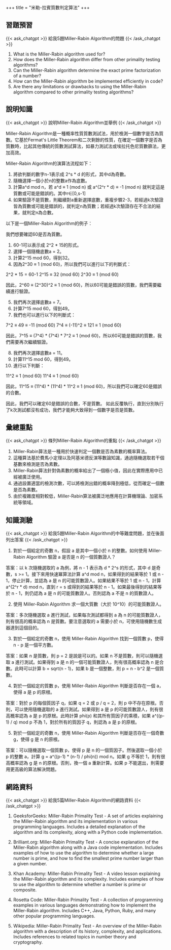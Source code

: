 +++
title = "米勒-拉賓質數判定算法"
+++
## 習題預習
{{< ask_chatgpt >}}
給我5題Miller-Rabin Algorithm的問題
{{< /ask_chatgpt >}}



1. What is the Miller-Rabin algorithm used for? 
2. How does the Miller-Rabin algorithm differ from other primality testing algorithms? 
3. Can the Miller-Rabin algorithm determine the exact prime factorization of a number? 
4. How can the Miller-Rabin algorithm be implemented efficiently in code? 
5. Are there any limitations or drawbacks to using the Miller-Rabin algorithm compared to other primality testing algorithms?   

## 說明知識
{{< ask_chatgpt >}}
說明Miller-Rabin Algorithm並舉例
{{< /ask_chatgpt >}}



Miller-Rabin Algorithm是一種概率性質質數測試法，用於檢測一個數字是否為質數。它基於Fermat's Little Theorem和二次剩餘的性質，在確定一個數字是否為質數時，比起其他傳統的質數測試算法，如暴力測試法或埃拉托色尼質數篩法，更加高效。

Miller-Rabin Algorithm的演算法流程如下：

1. 將欲判斷的數字n-1表示成 2^s * d 的形式，其中d為奇數。
2. 隨機選擇一個小於n的整數a作為底數。
3. 計算a^d mod n，若 a^d ≡ 1 (mod n) 或 a^(2^r * d) ≡ -1 (mod n) 就判定這是質數或可能是錯誤的。其中r∈[0,s-1]
4. 如果驗證不是質數，則繼續對a重新選擇底數，重複步驟2-3，若經過k次驗證皆為質數或可能是錯誤的，就判定n為質數；若經過k次驗證存在不合法的結果，就判定n為合數。

以下是一個Miller-Rabin Algorithm的例子：

我們想要確認60是否為質數。

1. 60-1可以表示成 2^2 * 15的形式。
2. 選擇一個隨機底數a = 2。
3. 計算2^15 mod 60，得到32。
4. 因為2^30 ≡ 1 (mod 60)，所以我們可以進行以下的判斷式：

  2^2 * 15 = 60-1
  2^15 ≡ 32 (mod 60)
  2^30 ≡ 1 (mod 60)
  
  因此，2^60 ≡ (2^30)^2 ≡ 1 (mod 60)，所以60可能是錯誤的質數，我們需要繼續進行驗證。
  
5. 我們再次選擇底數a = 7。
6. 計算7^15 mod 60，得到49。
7. 我們也可以進行以下的判斷式：

  7^2 ≡ 49 ≡ -11 (mod 60)
  7^4 ≡ (-11)^2 ≡ 121 ≡ 1 (mod 60)
  
  因此，7^15 ≡ (7^4) * (7^4) * 7^2 ≡ 1 (mod 60)，所以60可能是錯誤的質數，我們需要再次繼續驗證。
  
8. 我們再次選擇底數a = 11。
9. 計算11^15 mod 60，得到49。
10. 進行以下判斷：

  11^2 ≡ 1 (mod 60)
  11^4 ≡ 1 (mod 60)
  
  因此，11^15 ≡ (11^4) * (11^4) * 11^2 ≡ 1 (mod 60)，所以我們可以確定60是錯誤的合數。

因此，我們可以確定60是錯誤的合數，不是質數。 如此反覆執行，直到分別執行了k次測試都沒有成功，我們才能夠大致得到一個數字是否是質數。   

## 彙總重點
{{< ask_chatgpt >}}
條列Miller-Rabin Algorithm的重點
{{< /ask_chatgpt >}}



1. Miller-Rabin算法是一種用於快速判定一個數是否為素數的概率算法。
2. 這種算法基於費馬小定理以及阿基米德反演等數論知識，通過隨機選取若干個基數來檢測是否為素數。
3. Miller-Rabin算法針對偽素數的概率給出了一個極小值，因此在實際應用中已經被廣泛使用。
4. 通過設置適當的檢測次數，可以將檢測出錯的概率降到極低，從而確定一個數是否為素數。
5. 由於複雜度相對較低，Miller-Rabin算法被廣泛地應用在計算機理論、加密系統等領域。   

## 知識測驗
{{< ask_chatgpt >}}
給我5題Miller-Rabin Algorithm的中等難度問題，並在後面列出答案
{{< /ask_chatgpt >}}



1. 對於一個給定的奇數 n，假設 a 是其中一個小於 n 的整數。如何使用 Miller-Rabin Algorithm 驗證 a 是否是 n 的一個質數證人？

答案：以 k 次隨機選取的 a 為例，將 n - 1 表示為 d * 2^s 的形式，其中 d 是奇數，s >= 1。接下來用快速冪算法計算 a^d mod n，如果得到的結果等於 1 或 n - 1，停止計算，並認為 a 是 n 的可能質數證人。如果結果不等於 1 或 n - 1，計算 a^(2^r * d) mod n，直到 r = s 或得到的結果等於 n - 1。如果最後得到的結果等於 n - 1，則仍認為 a 是 n 的可能質數證人。否則認為 a 不是 n 的質數證人。

2. 使用 Miller-Rabin Algorithm 求一個大質數（大於 10^10）的可能質數證人。 

答案：多次隨機選取 a 進行測試，如果每次測試都得到 a 為 n 的可能質數證人，則有很高的概率認為 n 是質數。要注意選取的 a 需要小於 n，可使用隨機數生成器達到這個目的。

3. 對於一個給定的奇數 n，使用 Miller-Rabin Algorithm 找到一個質數 p，使得 n - p 是一個平方數。

答案：如果 n 是質數，則 p = 2 是說是可以的。如果 n 不是質數，則可以隨機選取 a 進行測試。如果得到 a 是 n 的一個可能質數證人，則有很高概率認為 n 是合數。此時可以計算 b = sqrt(n - 1)，如果 b 是一個整數，則 p = n - b^2 是一個質數。

4. 對於一個給定的質數 p，使用 Miller-Rabin Algorithm 判斷是否存在一個 a，使得 a 是 p 的原根。

答案：對於 p 的每個質因子 q，如果 q = 2 或 p / q = 2，則 p 中不存在原根。否則，可以使用隨機選取的 a 進行測試。如果得到 a 是 p 的可能質數證人，則有很高概率認為 a 是 p 的原根。此時計算 phi(p) 和其所有質因子的乘積，如果  a^((p-1) / q) mod p 不為 1，對於所有的質因子 q，則認為 a 是 p 的原根。

5. 對於一個給定的奇數 n，使用 Miller-Rabin Algorithm 判斷是否存在一個奇數 g，使得 g 是 n 的原根。

答案：可以隨機選取一個質數 p，使得 p 是 n 的一個質因子。然後選取一個小於 p 的整數 a，計算 g = a^((p-1) * (n-1) / phi(n)) mod n。如果 g 不等於 1，則有很高概率認為 g 是 n 的原根。否則，換一個 a 重新計算。如果 p 不能選出，則需要用更高級的算法解決問題。   

## 網路資料
{{< ask_chatgpt >}}
給我5篇Miller-Rabin Algorithm的網路資料
{{< /ask_chatgpt >}}



1. GeeksforGeeks: Miller-Rabin Primality Test - A set of articles explaining the Miller-Rabin algorithm and its implementation in various programming languages. Includes a detailed explanation of the algorithm and its complexity, along with a Python code implementation.

2. Brilliant.org: Miller-Rabin Primality Test - A concise explanation of the Miller-Rabin algorithm along with a Java code implementation. Includes examples of how to use the algorithm to determine whether a large number is prime, and how to find the smallest prime number larger than a given number.

3. Khan Academy: Miller-Rabin Primality Test - A video lesson explaining the Miller-Rabin algorithm and its complexity. Includes examples of how to use the algorithm to determine whether a number is prime or composite.

4. Rosetta Code: Miller-Rabin Primality Test - A collection of programming examples in various languages demonstrating how to implement the Miller-Rabin algorithm. Includes C++, Java, Python, Ruby, and many other popular programming languages.

5. Wikipedia: Miller-Rabin Primality Test - An overview of the Miller-Rabin algorithm with a description of its history, complexity, and applications. Includes references to related topics in number theory and cryptography.   

